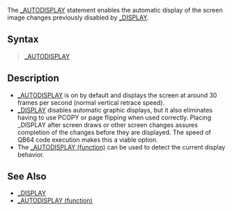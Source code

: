 The [_AUTODISPLAY](_AUTODISPLAY) statement enables the automatic display of the screen image changes previously disabled by [_DISPLAY](_DISPLAY).


## Syntax

> [_AUTODISPLAY](_AUTODISPLAY)


## Description

* [_AUTODISPLAY](_AUTODISPLAY) is on by default and displays the screen at around 30 frames per second (normal vertical retrace speed).
* [_DISPLAY](_DISPLAY) disables automatic graphic displays, but it also eliminates having to use PCOPY or page flipping when used correctly. Placing _DISPLAY after screen draws or other screen changes assures completion of the changes before they are displayed. The speed of QB64 code execution makes this a viable option. 
* The [_AUTODISPLAY (function)](_AUTODISPLAY (function)) can be used to detect the current display behavior.


## See Also

* [_DISPLAY](_DISPLAY)
* [_AUTODISPLAY (function)](_AUTODISPLAY (function))





